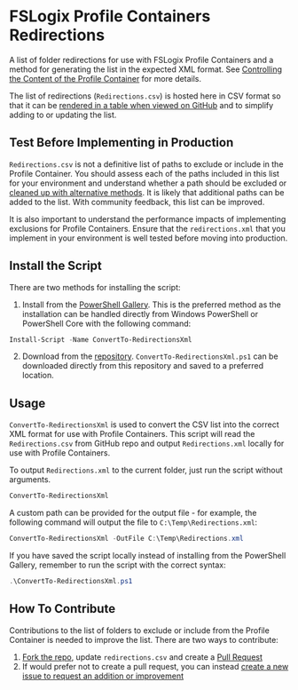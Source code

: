 # FSLogix Profile Containers Redirections

A list of folder redirections for use with FSLogix Profile Containers and a method for generating the list in the expected XML format. See [Controlling the Content of the Profile Container](https://docs.fslogix.com/display/20170529/Controlling+the+Content+of+the+Profile+Container) for more details.

The list of redirections (`Redirections.csv`) is hosted here in CSV format so that it can be [rendered in a table when viewed on GitHub](https://help.github.com/en/articles/rendering-csv-and-tsv-data) and to simplify adding to or updating the list.

## Test Before Implementing in Production

`Redirections.csv` is not a definitive list of paths to exclude or include in the Profile Container. You should assess each of the paths included in this list for your environment and understand whether a path should be excluded or [cleaned up with alternative methods](https://github.com/aaronparker/fslogix/tree/main/Profile-Cleanup). It is likely that additional paths can be added to the list. With community feedback, this list can be improved.

It is also important to understand the performance impacts of implementing exclusions for Profile Containers. Ensure that the `redirections.xml` that you implement in your environment is well tested before moving into production.

## Install the Script

There are two methods for installing the script:

1. Install from the [PowerShell Gallery](https://www.powershellgallery.com/packages/ConvertTo-RedirectionsXml/). This is the preferred method as the installation can be handled directly from Windows PowerShell or PowerShell Core with the following command:

```powershell
Install-Script -Name ConvertTo-RedirectionsXml
```

2. Download from the [repository](https://github.com/aaronparker/fslogix). `ConvertTo-RedirectionsXml.ps1` can be downloaded directly from this repository and saved to a preferred location.

## Usage

`ConvertTo-RedirectionsXml` is used to convert the CSV list into the correct XML format for use with Profile Containers. This script will read the `Redirections.csv` from GitHub repo and output `Redirections.xml` locally for use with Profile Containers.

To output `Redirections.xml` to the current folder, just run the script without arguments.

```powershell
ConvertTo-RedirectionsXml
```

A custom path can be provided for the output file - for example, the following command will output the file to `C:\Temp\Redirections.xml`:

```powershell
ConvertTo-RedirectionsXml -OutFile C:\Temp\Redirections.xml
```

If you have saved the script locally instead of installing from the PowerShell Gallery, remember to run the script with the correct syntax:

```powershell
.\ConvertTo-RedirectionsXml.ps1
```

## How To Contribute

Contributions to the list of folders to exclude or include from the Profile Container is needed to improve the list. There are two ways to contribute:

1. [Fork the repo](https://help.github.com/en/articles/fork-a-repo), update `redirections.csv` and create a [Pull Request](https://help.github.com/en/desktop/contributing-to-projects/creating-a-pull-request)
2. If would prefer not to create a pull request, you can instead [create a new issue to request an addition or improvement](https://github.com/aaronparker/fslogix/issues/new?assignees=&labels=&template=custom.md&title=)
